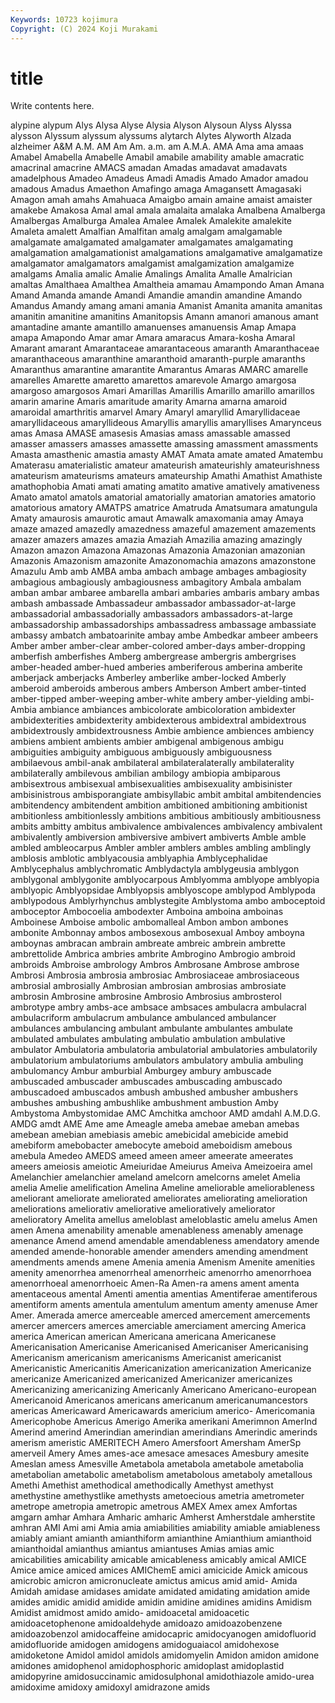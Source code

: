 ```yaml
---
Keywords: 10723 kojimura
Copyright: (C) 2024 Koji Murakami
---
```


# title

Write contents here.



alypine alypum Alys Alysa Alyse Alysia Alyson Alysoun
Alyss Alyssa alysson Alyssum alyssum alyssums alytarch Alytes Alyworth Alzada
alzheimer A&M A.M. AM Am Am. a.m. am A.M.A. AMA
Ama ama amaas Amabel Amabella Amabelle Amabil amabile amability amable
amacratic amacrinal amacrine AMACS amadan Amadas amadavat amadavats amadelphous Amadeo
Amadeus Amadi Amadis Amado Amador amadou amadous Amadus Amaethon Amafingo
amaga Amagansett Amagasaki Amagon amah amahs Amahuaca Amaigbo amain amaine
amaist amaister amakebe Amakosa Amal amal amala amalaita amalaka Amalbena
Amalberga Amalbergas Amalburga Amalea Amalee Amalek Amalekite amalekite Amaleta amalett
Amalfian Amalfitan amalg amalgam amalgamable amalgamate amalgamated amalgamater amalgamates amalgamating
amalgamation amalgamationist amalgamations amalgamative amalgamatize amalgamator amalgamators amalgamist amalgamization amalgamize
amalgams Amalia amalic Amalie Amalings Amalita Amalle Amalrician amaltas Amalthaea
Amalthea Amaltheia amamau Amampondo Aman Amana Amand Amanda amande Amandi
Amandie amandin amandine Amando Amandus Amandy amang amani amania Amanist
Amanita amanita amanitas amanitin amanitine amanitins Amanitopsis Amann amanori amanous
amant amantadine amante amantillo amanuenses amanuensis Amap Amapa amapa Amapondo
Amar amar Amara amaracus Amara-kosha Amaral Amarant amarant Amarantaceae amarantaceous
amaranth Amaranthaceae amaranthaceous amaranthine amaranthoid amaranth-purple amaranths Amaranthus amarantine amarantite
Amarantus Amaras AMARC amarelle amarelles Amarette amaretto amarettos amarevole Amargo
amargosa amargoso amargosos Amari Amarillas Amarillis Amarillo amarillo amarillos amarin
amarine Amaris amaritude amarity Amarna amarna amaroid amaroidal amarthritis amarvel
Amary Amaryl amaryllid Amaryllidaceae amaryllidaceous amaryllideous Amaryllis amaryllis amaryllises Amarynceus
amas Amasa AMASE amasesis Amasias amass amassable amassed amasser amassers
amasses amassette amassing amassment amassments Amasta amasthenic amastia amasty AMAT
Amata amate amated Amatembu Amaterasu amaterialistic amateur amateurish amateurishly amateurishness
amateurism amateurisms amateurs amateurship Amathi Amathist Amathiste amathophobia Amati amati
amating amatito amative amatively amativeness Amato amatol amatols amatorial amatorially
amatorian amatories amatorio amatorious amatory AMATPS amatrice Amatruda Amatsumara amatungula
Amaty amaurosis amaurotic amaut Amawalk amaxomania amay Amaya amaze amazed
amazedly amazedness amazeful amazement amazements amazer amazers amazes amazia Amaziah
Amazilia amazing amazingly Amazon amazon Amazona Amazonas Amazonia Amazonian amazonian
Amazonis Amazonism amazonite Amazonomachia amazons amazonstone Amazulu Amb amb AMBA
amba ambach ambage ambages ambagiosity ambagious ambagiously ambagiousness ambagitory Ambala
ambalam amban ambar ambaree ambarella ambari ambaries ambaris ambary ambas
ambash ambassade Ambassadeur ambassador ambassador-at-large ambassadorial ambassadorially ambassadors ambassadors-at-large ambassadorship
ambassadorships ambassadress ambassage ambassiate ambassy ambatch ambatoarinite ambay ambe Ambedkar
ambeer ambeers Amber amber amber-clear amber-colored amber-days amber-dropping amberfish amberfishes
Amberg ambergrease ambergris ambergrises amber-headed amber-hued amberies amberiferous amberina amberite
amberjack amberjacks Amberley amberlike amber-locked Amberly amberoid amberoids amberous ambers
Amberson Ambert amber-tinted amber-tipped amber-weeping amber-white ambery amber-yielding ambi- Ambia
ambiance ambiances ambicolorate ambicoloration ambidexter ambidexterities ambidexterity ambidexterous ambidextral ambidextrous
ambidextrously ambidextrousness Ambie ambience ambiences ambiency ambiens ambient ambients ambier
ambigenal ambigenous ambigu ambiguities ambiguity ambiguous ambiguously ambiguousness ambilaevous ambil-anak
ambilateral ambilateralaterally ambilaterality ambilaterally ambilevous ambilian ambilogy ambiopia ambiparous ambisextrous
ambisexual ambisexualities ambisexuality ambisinister ambisinistrous ambisporangiate ambisyllabic ambit ambital ambitendencies
ambitendency ambitendent ambition ambitioned ambitioning ambitionist ambitionless ambitionlessly ambitions ambitious
ambitiously ambitiousness ambits ambitty ambitus ambivalence ambivalences ambivalency ambivalent ambivalently
ambiversion ambiversive ambivert ambiverts Amble amble ambled ambleocarpus Ambler ambler
amblers ambles ambling amblingly amblosis amblotic amblyacousia amblyaphia Amblycephalidae Amblycephalus
amblychromatic Amblydactyla amblygeusia amblygon amblygonal amblygonite amblyocarpous Amblyomma amblyope amblyopia
amblyopic Amblyopsidae Amblyopsis amblyoscope amblypod Amblypoda amblypodous Amblyrhynchus amblystegite Amblystoma
ambo amboceptoid amboceptor Ambocoelia ambodexter Amboina amboina amboinas Amboinese Amboise
ambolic ambomalleal Ambon ambon ambones ambonite Ambonnay ambos ambosexous ambosexual
Amboy amboyna amboynas ambracan ambrain ambreate ambreic ambrein ambrette ambrettolide
Ambrica ambries ambrite Ambrogino Ambrogio ambroid ambroids Ambroise ambrology Ambros
Ambrosane Ambrose ambrose Ambrosi Ambrosia ambrosia ambrosiac Ambrosiaceae ambrosiaceous ambrosial
ambrosially Ambrosian ambrosian ambrosias ambrosiate ambrosin Ambrosine ambrosine Ambrosio Ambrosius
ambrosterol ambrotype ambry ambs-ace ambsace ambsaces ambulacra ambulacral ambulacriform ambulacrum
ambulance ambulanced ambulancer ambulances ambulancing ambulant ambulante ambulantes ambulate ambulated
ambulates ambulating ambulatio ambulation ambulative ambulator Ambulatoria ambulatoria ambulatorial ambulatories
ambulatorily ambulatorium ambulatoriums ambulators ambulatory ambulia ambuling ambulomancy Ambur amburbial
Amburgey ambury ambuscade ambuscaded ambuscader ambuscades ambuscading ambuscado ambuscadoed ambuscados
ambush ambushed ambusher ambushers ambushes ambushing ambushlike ambushment ambustion Amby
Ambystoma Ambystomidae AMC Amchitka amchoor AMD amdahl A.M.D.G. AMDG amdt
AME Ame ame Ameagle ameba amebae ameban amebas amebean amebian
amebiasis amebic amebicidal amebicide amebid amebiform amebobacter amebocyte ameboid ameboidism
amebous amebula Amedeo AMEDS ameed ameen ameer ameerate ameerates ameers
ameiosis ameiotic Ameiuridae Ameiurus Ameiva Ameizoeira amel Amelanchier amelanchier ameland
amelcorn amelcorns amelet Amelia amelia Amelie amelification Amelina Ameline ameliorable
ameliorableness ameliorant ameliorate ameliorated ameliorates ameliorating amelioration ameliorations ameliorativ ameliorative
amelioratively ameliorator amelioratory Amelita amellus ameloblast ameloblastic amelu amelus Amen
amen Amena amenability amenable amenableness amenably amenage amenance Amend amend
amendable amendableness amendatory amende amended amende-honorable amender amenders amending amendment
amendments amends amene Amenia amenia Amenism Amenite amenities amenity amenorrhea
amenorrheal amenorrheic amenorrho amenorrhoea amenorrhoeal amenorrhoeic Amen-Ra Amen-ra amens ament
amenta amentaceous amental Amenti amentia amentias Amentiferae amentiferous amentiform aments
amentula amentulum amentum amenty amenuse Amer Amer. Amerada amerce amerceable
amerced amercement amercements amercer amercers amerces amerciable amerciament amercing America
america American american Americana americana Americanese Americanisation Americanise Americanised Americaniser
Americanising Americanism americanism americanisms Americanist americanist Americanistic Americanitis Americanization americanization
Americanize americanize Americanized americanized Americanizer americanizes Americanizing americanizing Americanly Americano
Americano-european Americanoid Americanos americans americanum americanumancestors americas Americaward Americawards americium
americo- Americomania Americophobe Americus Amerigo Amerika amerikani Amerimnon AmerInd Amerind
amerind Amerindian amerindian amerindians Amerindic amerinds amerism ameristic AMERITECH Amero
Amersfoort Amersham AmerSp amerveil Amery Ames ames-ace amesace amesaces Amesbury
amesite Ameslan amess Amesville Ametabola ametabola ametabole ametabolia ametabolian ametabolic
ametabolism ametabolous ametaboly ametallous Amethi Amethist amethodical amethodically Amethyst amethyst
amethystine amethystlike amethysts ametoecious ametria ametrometer ametrope ametropia ametropic ametrous
AMEX Amex amex Amfortas amgarn amhar Amhara Amharic amharic Amherst
Amherstdale amherstite amhran AMI Ami ami Amia amia amiabilities amiability
amiable amiableness amiably amiant amianth amianthiform amianthine Amianthium amianthoid amianthoidal
amianthus amiantus amiantuses Amias amias amic amicabilities amicability amicable amicableness
amicably amical AMICE Amice amice amiced amices AMIChemE amici amicicide
Amick amicous amicrobic amicron amicronucleate amictus amicus amid amid- Amida
Amidah amidase amidases amidate amidated amidating amidation amide amides amidic
amidid amidide amidin amidine amidines amidins Amidism Amidist amidmost amido
amido- amidoacetal amidoacetic amidoacetophenone amidoaldehyde amidoazo amidoazobenzene amidoazobenzol amidocaffeine amidocapric
amidocyanogen amidofluorid amidofluoride amidogen amidogens amidoguaiacol amidohexose amidoketone Amidol amidol
amidols amidomyelin Amidon amidon amidone amidones amidophenol amidophosphoric amidoplast amidoplastid
amidopyrine amidosuccinamic amidosulphonal amidothiazole amido-urea amidoxime amidoxy amidoxyl amidrazone amids
